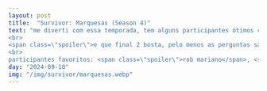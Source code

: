 ```yaml
---
layout: post
title:  "Survivor: Marquesas (Season 4)"
text: "me diverti com essa temporada, tem alguns participantes ótimos com arcos bem elaborados <span class=\"spoiler\">mas que infelizmente saem cedo demais</span>.<br>
<br>
<span class=\"spoiler\">e que final 2 bosta, pelo menos as perguntas são divertidas</span>.<br>
<br>
participantes favoritos: <span class=\"spoiler\">rob mariano</span>, <span class=\"spoiler\">john</span> e principalmente <span class=\"spoiler\">KATHY</span>"
day: "2024-09-10"
img: "/img/survivor/marquesas.webp"
---
```

